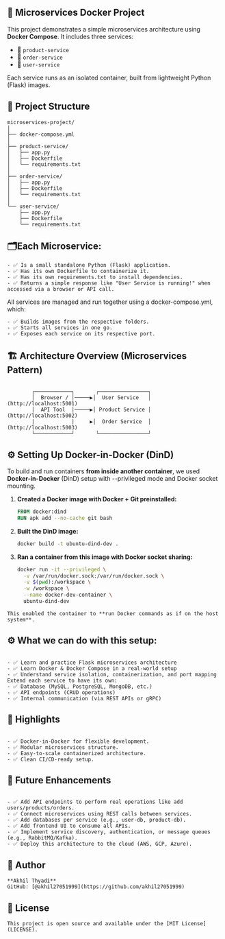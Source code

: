 ## 🚀 Microservices Docker Project

This project demonstrates a simple microservices architecture using **Docker Compose**. It includes three services:
- 🍭 `product-service`
- 📍 `order-service`
- 👤 `user-service`

Each service runs as an isolated container, built from lightweight Python (Flask) images.


## 📆 Project Structure
```
microservices-project/
│
├── docker-compose.yml
│
├── product-service/
│   ├── app.py
│   ├── Dockerfile
│   └── requirements.txt
│
├── order-service/
│   ├── app.py
│   ├── Dockerfile
│   └── requirements.txt
│
└── user-service/
    ├── app.py
    ├── Dockerfile
    └── requirements.txt
```
## 🗂️Each Microservice:
```
- ✅ Is a small standalone Python (Flask) application.
- ✅ Has its own Dockerfile to containerize it.
- ✅ Has its own requirements.txt to install dependencies.
- ✅ Returns a simple response like "User Service is running!" when accessed via a browser or API call.

```
All services are managed and run together using a docker-compose.yml, which:
```
- ✅ Builds images from the respective folders.
- ✅ Starts all services in one go.
- ✅ Exposes each service on its respective port.

```
## 🏗 Architecture Overview (Microservices Pattern)
```

        ┌────────────┐       ┌────────────────┐
        │  Browser / │─────▶│  User Service   │ (http://localhost:5001)
        │  API Tool  │─────▶│ Product Service │ (http://localhost:5002)
        |            |     ▶│  Order Service  │ (http://localhost:5003)
        └────────────┘       └────────────────┘
```
## ⚙️ Setting Up Docker-in-Docker (DinD)

To build and run containers **from inside another container**, we used **Docker-in-Docker** (DinD) setup with --privileged mode and Docker socket mounting.

1. **Created a Docker image with Docker + Git preinstalled:**
   ```dockerfile
   FROM docker:dind
   RUN apk add --no-cache git bash
   ```

2. **Built the DinD image:**
   ```bash
   docker build -t ubuntu-dind-dev .
   ```

3. **Ran a container from this image with Docker socket sharing:**
   ```bash
   docker run -it --privileged \
     -v /var/run/docker.sock:/var/run/docker.sock \
     -v $(pwd):/workspace \
     -w /workspace \
     --name docker-dev-container \
     ubuntu-dind-dev
   ```
```
This enabled the container to **run Docker commands as if on the host system**.
```

## ⚙️ What we can do with this setup:
```

- ✅ Learn and practice Flask microservices architecture
- ✅ Learn Docker & Docker Compose in a real-world setup
- ✅ Understand service isolation, containerization, and port mapping Extend each service to have its own:
- ✅ Database (MySQL, PostgreSQL, MongoDB, etc.)
- ✅ API endpoints (CRUD operations)
- ✅ Internal communication (via REST APIs or gRPC)

```
## 📌 Highlights
```

- ✅ Docker-in-Docker for flexible development.
- ✅ Modular microservices structure.
- ✅ Easy-to-scale containerized architecture.
- ✅ Clean CI/CD-ready setup.

```
## 🚀 Future Enhancements
```

- ✅ Add API endpoints to perform real operations like add users/products/orders.
- ✅ Connect microservices using REST calls between services.
- ✅ Add databases per service (e.g., user-db, product-db).
- ✅ Add frontend UI to consume all APIs.
- ✅ Implement service discovery, authentication, or message queues (e.g., RabbitMQ/Kafka).
- ✅ Deploy this architecture to the cloud (AWS, GCP, Azure).

```
## 🙌 Author
```
**Akhil Thyadi**  
GitHub: [@akhil27051999](https://github.com/akhil27051999)

```
## 📜 License
```
This project is open source and available under the [MIT License](LICENSE).

